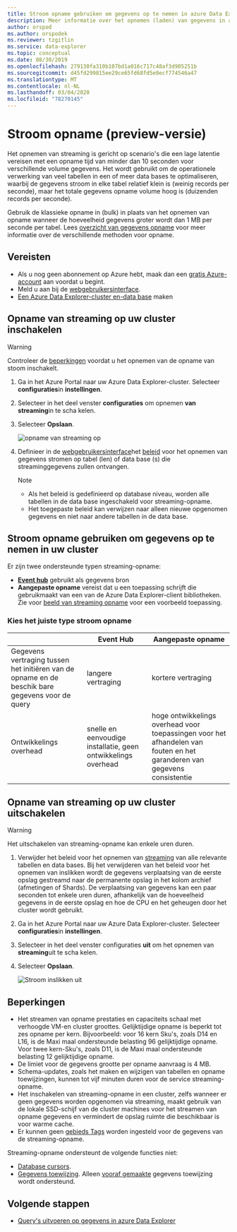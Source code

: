 ```yaml
---
title: Stroom opname gebruiken om gegevens op te nemen in azure Data Explorer
description: Meer informatie over het opnemen (laden) van gegevens in azure Data Explorer met behulp van streaming-opname.
author: orspod
ms.author: orspodek
ms.reviewer: tzgitlin
ms.service: data-explorer
ms.topic: conceptual
ms.date: 08/30/2019
ms.openlocfilehash: 279130fa310b107bd1a016c717c48af3d905251b
ms.sourcegitcommit: d45fd299815ee29ce65fd68fd5e0ecf774546a47
ms.translationtype: MT
ms.contentlocale: nl-NL
ms.lasthandoff: 03/04/2020
ms.locfileid: "78270145"
---
```

# <a name="streaming-ingestion-preview"></a>Stroom opname (preview-versie)

Het opnemen van streaming is gericht op scenario's die een lage latentie vereisen met een opname tijd van minder dan 10 seconden voor verschillende volume gegevens. Het wordt gebruikt om de operationele verwerking van veel tabellen in een of meer data bases te optimaliseren, waarbij de gegevens stroom in elke tabel relatief klein is (weinig records per seconde), maar het totale gegevens opname volume hoog is (duizenden records per seconde).

Gebruik de klassieke opname in (bulk) in plaats van het opnemen van opname wanneer de hoeveelheid gegevens groter wordt dan 1 MB per seconde per tabel. Lees [overzicht van gegevens opname](/azure/data-explorer/ingest-data-overview) voor meer informatie over de verschillende methoden voor opname.

## <a name="prerequisites"></a>Vereisten

* Als u nog geen abonnement op Azure hebt, maak dan een [gratis Azure-account](https://azure.microsoft.com/free/) aan voordat u begint.
* Meld u aan bij de [webgebruikersinterface](https://dataexplorer.azure.com/).
* [Een Azure Data Explorer-cluster en-data base](create-cluster-database-portal.md) maken

## <a name="enable-streaming-ingestion-on-your-cluster"></a>Opname van streaming op uw cluster inschakelen

> [!WARNING]
> Controleer de [beperkingen](#limitations) voordat u het opnemen van de opname van stoom inschakelt.

1. Ga in het Azure Portal naar uw Azure Data Explorer-cluster. Selecteer **configuraties**in **instellingen**. 
1. Selecteer in het deel venster **configuraties** om opnemen **van** **streaming**in te scha kelen.
1. Selecteer **Opslaan**.
 
    ![opname van streaming op](media/ingest-data-streaming/streaming-ingestion-on.png)
 
1. Definieer in de [webgebruikersinterface](https://dataexplorer.azure.com/)het [beleid](/azure/kusto/management/streamingingestionpolicy) voor het opnemen van gegevens stromen op tabel (len) of data base (s) die streaminggegevens zullen ontvangen. 

    > [!NOTE]
    > * Als het beleid is gedefinieerd op database niveau, worden alle tabellen in de data base ingeschakeld voor streaming-opname.
    > * Het toegepaste beleid kan verwijzen naar alleen nieuwe opgenomen gegevens en niet naar andere tabellen in de data base.

## <a name="use-streaming-ingestion-to-ingest-data-to-your-cluster"></a>Stroom opname gebruiken om gegevens op te nemen in uw cluster

Er zijn twee ondersteunde typen streaming-opname:


* [**Event hub**](/azure/data-explorer/ingest-data-event-hub) gebruikt als gegevens bron
* **Aangepaste opname** vereist dat u een toepassing schrijft die gebruikmaakt van een van de Azure Data Explorer-client bibliotheken. Zie voor [beeld van streaming opname](https://github.com/Azure/azure-kusto-samples-dotnet/tree/master/client/StreamingIngestionSample) voor een voorbeeld toepassing.

### <a name="choose-the-appropriate-streaming-ingestion-type"></a>Kies het juiste type stroom opname

|   |Event Hub  |Aangepaste opname  |
|---------|---------|---------|
|Gegevens vertraging tussen het initiëren van de opname en de beschik bare gegevens voor de query   |    langere vertraging     |   kortere vertraging      |
|Ontwikkelings overhead    |   snelle en eenvoudige installatie, geen ontwikkelings overhead    |   hoge ontwikkelings overhead voor toepassingen voor het afhandelen van fouten en het garanderen van gegevens consistentie     |

## <a name="disable-streaming-ingestion-on-your-cluster"></a>Opname van streaming op uw cluster uitschakelen

> [!WARNING]
> Het uitschakelen van streaming-opname kan enkele uren duren.

1. Verwijder het beleid voor het opnemen van [streaming](/azure/kusto/management/streamingingestionpolicy) van alle relevante tabellen en data bases. Bij het verwijderen van het beleid voor het opnemen van inslikken wordt de gegevens verplaatsing van de eerste opslag gestreamd naar de permanente opslag in het kolom archief (afmetingen of Shards). De verplaatsing van gegevens kan een paar seconden tot enkele uren duren, afhankelijk van de hoeveelheid gegevens in de eerste opslag en hoe de CPU en het geheugen door het cluster wordt gebruikt.
1. Ga in het Azure Portal naar uw Azure Data Explorer-cluster. Selecteer **configuraties**in **instellingen**. 
1. Selecteer in het deel venster configuraties **uit** om het opnemen van **streaming**uit te scha kelen.
1. Selecteer **Opslaan**.

    ![Stroom inslikken uit](media/ingest-data-streaming/streaming-ingestion-off.png)

## <a name="limitations"></a>Beperkingen

* Het streamen van opname prestaties en capaciteits schaal met verhoogde VM-en cluster groottes. Gelijktijdige opname is beperkt tot zes opname per kern. Bijvoorbeeld: voor 16 kern Sku's, zoals D14 en L16, is de Maxi maal ondersteunde belasting 96 gelijktijdige opname. Voor twee kern-Sku's, zoals D11, is de Maxi maal ondersteunde belasting 12 gelijktijdige opname.
* De limiet voor de gegevens grootte per opname aanvraag is 4 MB.
* Schema-updates, zoals het maken en wijzigen van tabellen en opname toewijzingen, kunnen tot vijf minuten duren voor de service streaming-opname.
* Het inschakelen van streaming-opname in een cluster, zelfs wanneer er geen gegevens worden opgenomen via streaming, maakt gebruik van de lokale SSD-schijf van de cluster machines voor het streamen van opname gegevens en vermindert de opslag ruimte die beschikbaar is voor warme cache.
* Er kunnen geen [gebieds Tags](/azure/kusto/management/extents-overview#extent-tagging) worden ingesteld voor de gegevens van de streaming-opname.

Streaming-opname ondersteunt de volgende functies niet:
* [Database cursors](/azure/kusto/management/databasecursor).
* [Gegevens toewijzing](/azure/kusto/management/mappings). Alleen [vooraf gemaakte](/azure/kusto/management/create-ingestion-mapping-command) gegevens toewijzing wordt ondersteund. 

## <a name="next-steps"></a>Volgende stappen

* [Query's uitvoeren op gegevens in azure Data Explorer](web-query-data.md)
